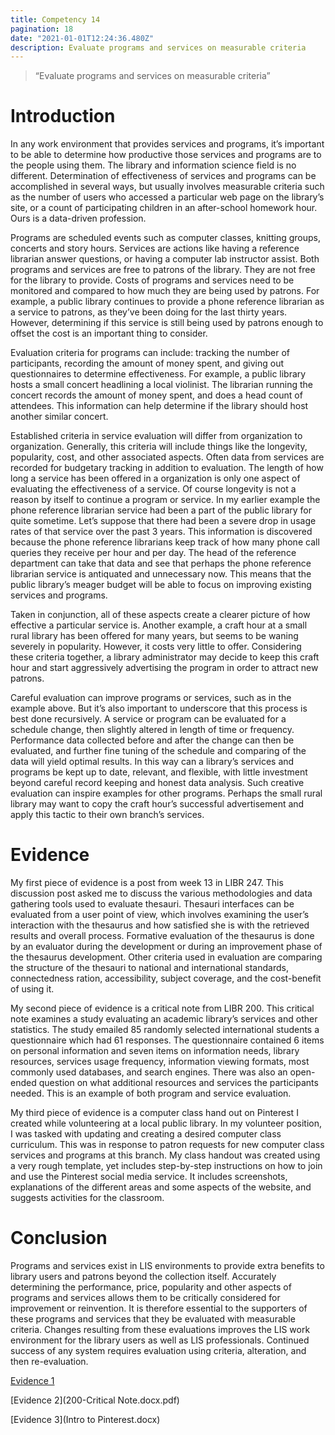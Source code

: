 ```yaml
---
title: Competency 14
pagination: 18
date: "2021-01-01T12:24:36.480Z"
description: Evaluate programs and services on measurable criteria
---
```


> “Evaluate programs and services on measurable criteria”



# Introduction



In any work environment that provides services and programs, it’s important to be able to determine how productive those services and programs are to the people using them. The library and information science field is no different. Determination of effectiveness of services and programs can be accomplished in several ways, but usually involves measurable criteria such as the number of users who accessed a particular web page on the library’s site, or a count of participating children in an after-school homework hour. Ours is a data-driven profession.



Programs are scheduled events such as computer classes, knitting groups, concerts and story hours. Services are actions like having a reference librarian answer questions, or having a computer lab instructor assist. Both programs and services are free to patrons of the library. They are not free for the library to provide. Costs of programs and services need to be monitored and compared to how much they are being used by patrons. For example, a public library continues to provide a phone reference librarian as a service to patrons, as they’ve been doing for the last thirty years. However, determining if this service is still being used by patrons enough to offset the cost is an important thing to consider.



Evaluation criteria for programs can include: tracking the number of participants, recording the amount of money spent, and giving out questionnaires to determine effectiveness. For example, a public library hosts a small concert headlining a local violinist. The librarian running the concert records the amount of money spent, and does a head count of attendees. This information can help determine if the library should host another similar concert.



Established criteria in service evaluation will differ from organization to organization. Generally, this criteria will include things like the longevity, popularity, cost, and other associated aspects. Often data from services are recorded for budgetary tracking in addition to evaluation. The length of how long a service has been offered in a organization is only one aspect of evaluating the effectiveness of a service. Of course longevity is not a reason by itself to continue a program or service. In my earlier example the phone reference librarian service had been a part of the public library for quite sometime. Let’s suppose that there had been a severe drop in usage rates of that service over the past 3 years. This information is discovered because the phone reference librarians keep track of how many phone call queries they receive per hour and per day. The head of the reference department can take that data and see that perhaps the phone reference librarian service is antiquated and unnecessary now. This means that the public library’s meager budget will be able to focus on improving existing services and programs.



Taken in conjunction, all of these aspects create a clearer picture of how effective a particular service is. Another example, a craft hour at a small rural library has been offered for many years, but seems to be waning severely in popularity. However, it costs very little to offer. Considering these criteria together, a library administrator may decide to keep this craft hour and start aggressively advertising the program in order to attract new patrons.



Careful evaluation can improve programs or services, such as in the example above. But it’s also important to underscore that this process is best done recursively. A service or program can be evaluated for a schedule change, then slightly altered in length of time or frequency. Performance data collected before and after the change can then be evaluated, and further fine tuning of the schedule and comparing of the data will yield optimal results. In this way can a library’s services and programs be kept up to date, relevant, and flexible, with little investment beyond careful record keeping and honest data analysis. Such creative evaluation can inspire examples for other programs. Perhaps the small rural library may want to copy the craft hour’s successful advertisement and apply this tactic to their own branch’s services.



# Evidence



My first piece of evidence is a post from week 13 in LIBR 247. This discussion post asked me to discuss the various methodologies and data gathering tools used to evaluate thesauri. Thesauri interfaces can be evaluated from a user point of view, which involves examining the user’s interaction with the thesaurus and how satisfied she is with the retrieved results and overall process. Formative evaluation of the thesaurus is done by an evaluator during the development or during an improvement phase of the thesaurus development. Other criteria used in evaluation are comparing the structure of the thesauri to national and international standards, connectedness ration, accessibility, subject coverage, and the cost-benefit of using it.



My second piece of evidence is a critical note from LIBR 200. This critical note examines a study evaluating an academic library’s services and other statistics. The study emailed 85 randomly selected international students a questionnaire which had 61 responses. The questionnaire contained 6 items on personal information and seven items on information needs, library resources, services usage frequency, information viewing formats, most commonly used databases, and search engines. There was also an open-ended question on what additional resources and services the participants needed. This is an example of both program and service evaluation.



My third piece of evidence is a computer class hand out on Pinterest I created while volunteering at a local public library. In my volunteer position, I was tasked with updating and creating a desired computer class curriculum. This was in response to patron requests for new computer class services and programs at this branch. My class handout was created using a very rough template, yet includes step-by-step instructions on how to join and use the Pinterest social media service. It includes screenshots, explanations of the different areas and some aspects of the website, and suggests activities for the classroom.



# Conclusion



Programs and services exist in LIS environments to provide extra benefits to library users and patrons beyond the collection itself. Accurately determining the performance, price, popularity and other aspects of programs and services allows them to be critically considered for improvement or reinvention. It is therefore essential to the supporters of these programs and services that they be evaluated with measurable criteria. Changes resulting from these evaluations improves the LIS work environment for the library users as well as LIS professionals. Continued success of any system requires evaluation using criteria, alteration, and then re-evaluation.


[Evidence 1](247.Week13Discuss.doc.pdf)

[Evidence 2](200-Critical Note.docx.pdf)

[Evidence 3](Intro to Pinterest.docx)
